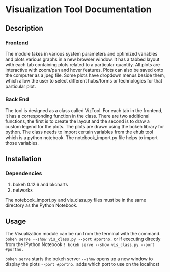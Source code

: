 # Visualization Tool Documentation 

## Description

### Frontend
The module takes in various system parameters and optimized variables and plots various graphs in a new browser window. 
It has a tabbed layout with each tab containing plots related to a particular quantity. All plots are interactive with zoom/pan and hover features. Plots can also be saved onto the computer as a jpeg file. Some plots have dropdown menus beside them, which allow the user to select different hubs/forms or technologies for that particular plot. 

### Back End
The tool is designed as a class called VizTool. For each tab in the frontend, it has a corresponding function in the class. There are two additional functions, the first is to create the layout and the second is to draw a custom legend for the plots. The plots are drawn using the bokeh library for python. The class needs to import certain variables from the ehub tool which is a python notebook. The notebook_import.py file helps to import those variables. 

## Installation

### Dependencies

1. bokeh 0.12.6 and bkcharts
2. networkx

The notebook_import.py and vis_class.py files must be in the same directory as the Python Notebook. 

## Usage

The Visualization module can be run from the terminal with the command.
`bokeh serve --show vis_class.py --port #portno.`
or if executing directly from the IPython Notebook
`! bokeh serve --show vis_class.py --port #portno.`

`bokeh serve` starts the bokeh server
`--show` opens up a new window to display the plots
`--port #portno.` adds which port to use on the localhost

